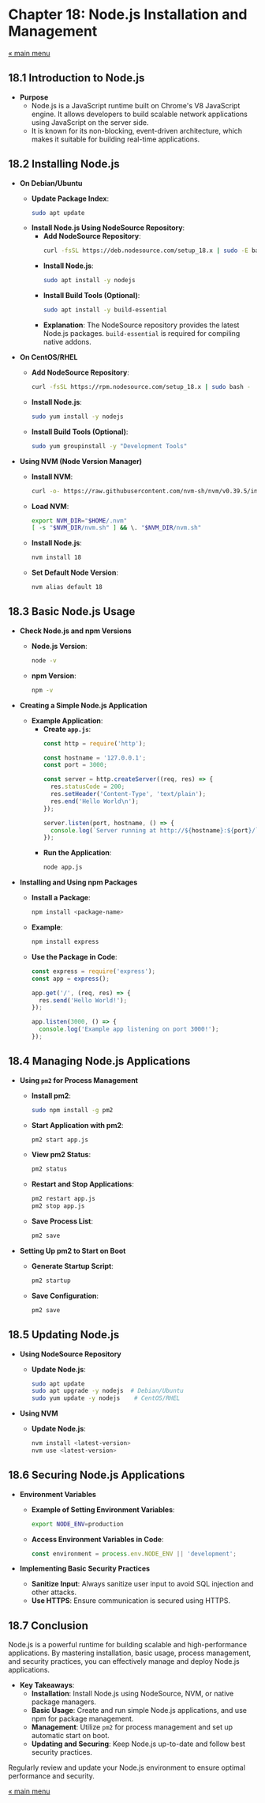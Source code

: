 # Chapter 18: Node.js Installation and Management

<a href="README.md">&laquo; main menu</a>

## 18.1 Introduction to Node.js
- **Purpose**
  - Node.js is a JavaScript runtime built on Chrome's V8 JavaScript engine. It allows developers to build scalable network applications using JavaScript on the server side.
  - It is known for its non-blocking, event-driven architecture, which makes it suitable for building real-time applications.

## 18.2 Installing Node.js
- **On Debian/Ubuntu**
  - **Update Package Index**:
    ```bash
    sudo apt update
    ```
  - **Install Node.js Using NodeSource Repository**:
    - **Add NodeSource Repository**:
      ```bash
      curl -fsSL https://deb.nodesource.com/setup_18.x | sudo -E bash -
      ```
    - **Install Node.js**:
      ```bash
      sudo apt install -y nodejs
      ```
    - **Install Build Tools (Optional)**:
      ```bash
      sudo apt install -y build-essential
      ```
    - **Explanation**: The NodeSource repository provides the latest Node.js packages. `build-essential` is required for compiling native addons.

- **On CentOS/RHEL**
  - **Add NodeSource Repository**:
    ```bash
    curl -fsSL https://rpm.nodesource.com/setup_18.x | sudo bash -
    ```
  - **Install Node.js**:
    ```bash
    sudo yum install -y nodejs
    ```
  - **Install Build Tools (Optional)**:
    ```bash
    sudo yum groupinstall -y "Development Tools"
    ```

- **Using NVM (Node Version Manager)**
  - **Install NVM**:
    ```bash
    curl -o- https://raw.githubusercontent.com/nvm-sh/nvm/v0.39.5/install.sh | bash
    ```
  - **Load NVM**:
    ```bash
    export NVM_DIR="$HOME/.nvm"
    [ -s "$NVM_DIR/nvm.sh" ] && \. "$NVM_DIR/nvm.sh"
    ```
  - **Install Node.js**:
    ```bash
    nvm install 18
    ```
  - **Set Default Node Version**:
    ```bash
    nvm alias default 18
    ```

## 18.3 Basic Node.js Usage
- **Check Node.js and npm Versions**
  - **Node.js Version**:
    ```bash
    node -v
    ```
  - **npm Version**:
    ```bash
    npm -v
    ```

- **Creating a Simple Node.js Application**
  - **Example Application**:
    - **Create `app.js`**:
      ```javascript
      const http = require('http');

      const hostname = '127.0.0.1';
      const port = 3000;

      const server = http.createServer((req, res) => {
        res.statusCode = 200;
        res.setHeader('Content-Type', 'text/plain');
        res.end('Hello World\n');
      });

      server.listen(port, hostname, () => {
        console.log(`Server running at http://${hostname}:${port}/`);
      });
      ```
    - **Run the Application**:
      ```bash
      node app.js
      ```

- **Installing and Using npm Packages**
  - **Install a Package**:
    ```bash
    npm install <package-name>
    ```
  - **Example**:
    ```bash
    npm install express
    ```
  - **Use the Package in Code**:
    ```javascript
    const express = require('express');
    const app = express();

    app.get('/', (req, res) => {
      res.send('Hello World!');
    });

    app.listen(3000, () => {
      console.log('Example app listening on port 3000!');
    });
    ```

## 18.4 Managing Node.js Applications
- **Using `pm2` for Process Management**
  - **Install pm2**:
    ```bash
    sudo npm install -g pm2
    ```
  - **Start Application with pm2**:
    ```bash
    pm2 start app.js
    ```
  - **View pm2 Status**:
    ```bash
    pm2 status
    ```
  - **Restart and Stop Applications**:
    ```bash
    pm2 restart app.js
    pm2 stop app.js
    ```
  - **Save Process List**:
    ```bash
    pm2 save
    ```

- **Setting Up pm2 to Start on Boot**
  - **Generate Startup Script**:
    ```bash
    pm2 startup
    ```
  - **Save Configuration**:
    ```bash
    pm2 save
    ```

## 18.5 Updating Node.js
- **Using NodeSource Repository**
  - **Update Node.js**:
    ```bash
    sudo apt update
    sudo apt upgrade -y nodejs  # Debian/Ubuntu
    sudo yum update -y nodejs    # CentOS/RHEL
    ```

- **Using NVM**
  - **Update Node.js**:
    ```bash
    nvm install <latest-version>
    nvm use <latest-version>
    ```

## 18.6 Securing Node.js Applications
- **Environment Variables**
  - **Example of Setting Environment Variables**:
    ```bash
    export NODE_ENV=production
    ```
  - **Access Environment Variables in Code**:
    ```javascript
    const environment = process.env.NODE_ENV || 'development';
    ```

- **Implementing Basic Security Practices**
  - **Sanitize Input**: Always sanitize user input to avoid SQL injection and other attacks.
  - **Use HTTPS**: Ensure communication is secured using HTTPS.

## 18.7 Conclusion
Node.js is a powerful runtime for building scalable and high-performance applications. By mastering installation, basic usage, process management, and security practices, you can effectively manage and deploy Node.js applications.

- **Key Takeaways**:
  - **Installation**: Install Node.js using NodeSource, NVM, or native package managers.
  - **Basic Usage**: Create and run simple Node.js applications, and use npm for package management.
  - **Management**: Utilize `pm2` for process management and set up automatic start on boot.
  - **Updating and Securing**: Keep Node.js up-to-date and follow best security practices.

Regularly review and update your Node.js environment to ensure optimal performance and security.

<a href="README.md">&laquo; main menu</a>